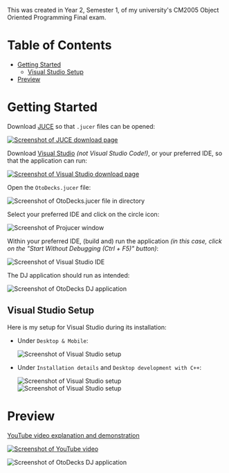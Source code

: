 This was created in Year 2, Semester 1, of my university's CM2005 Object Oriented Programming Final exam.

# Table of Contents

-   [Getting Started](#getting-started)
    -   [Visual Studio Setup](#visual-studio-setup)
-   [Preview](#preview)

# Getting Started

Download [JUCE](https://juce.com/download/) so that `.jucer` files can be opened:

[![Screenshot of JUCE download page](https://github.com/user-attachments/assets/23ac2a74-8949-4c8f-b23d-305edfe54533)](https://juce.com/download/)

Download [Visual Studio](https://visualstudio.microsoft.com/vs/community/) _(not Visual Studio Code!)_, or your preferred IDE, so that the application can run:

[![Screenshot of Visual Studio download page](https://github.com/user-attachments/assets/ad5bfb4d-ce0e-4dab-a78b-910d677b7362)](https://visualstudio.microsoft.com/vs/community/)

Open the `OtoDecks.jucer` file:

![Screenshot of OtoDecks.jucer file in directory](https://github.com/user-attachments/assets/7bb48752-8458-46cd-8b34-c278f86c6053)

Select your preferred IDE and click on the circle icon:

![Screenshot of Projucer window](https://github.com/user-attachments/assets/2ae3a043-ac08-47d8-9238-5c6557327cd0)

Within your preferred IDE, (build and) run the application _(in this case, click on the "Start Without Debugging (Ctrl + F5)" button)_:

![Screenshot of Visual Studio IDE](https://github.com/user-attachments/assets/0a6b0242-789f-4e11-b50a-1f07076894d0)

The DJ application should run as intended:

![Screenshot of OtoDecks DJ application](https://github.com/user-attachments/assets/fe3fd3a2-cb62-424b-a3f9-08d1f17cc11a)

## Visual Studio Setup

Here is my setup for Visual Studio during its installation:

-   Under `Desktop & Mobile`:

    ![Screenshot of Visual Studio setup](https://github.com/user-attachments/assets/fabff9ce-f158-4a96-9d84-c68e0cfc6939)

-   Under `Installation details` and `Desktop development with C++`:

    ![Screenshot of Visual Studio setup](https://github.com/user-attachments/assets/3e411725-7fe9-4e73-aaae-6c1dae086426)\
    ![Screenshot of Visual Studio setup](https://github.com/user-attachments/assets/f6cf2235-ccf5-4ea5-b5ed-d2358a717f44)

# Preview

[YouTube video explanation and demonstration](https://youtu.be/x8UKLI0Dk9I)

[![Screenshot of YouTube video](https://github.com/user-attachments/assets/acfc90bd-d139-4a3a-bc3b-8e9a59c4a4c7)](https://youtu.be/x8UKLI0Dk9I)

![Screenshot of OtoDecks DJ application](https://github.com/user-attachments/assets/fe3fd3a2-cb62-424b-a3f9-08d1f17cc11a)
